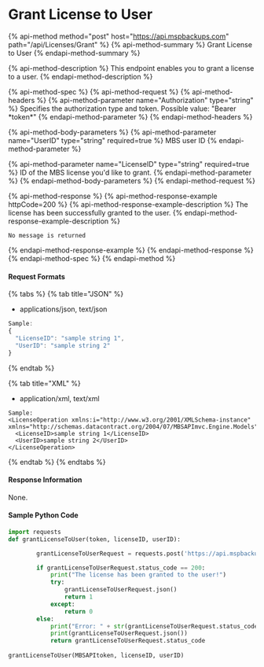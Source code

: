 # Grant License to User

{% api-method method="post" host="https://api.mspbackups.com" path="/api/Licenses/Grant" %}
{% api-method-summary %}
Grant License to User
{% endapi-method-summary %}

{% api-method-description %}
This endpoint enables you to grant a license to a user.
{% endapi-method-description %}

{% api-method-spec %}
{% api-method-request %}
{% api-method-headers %}
{% api-method-parameter name="Authorization" type="string" %}
Specifies the authorization type and token. Possible value: "Bearer \*token\*"
{% endapi-method-parameter %}
{% endapi-method-headers %}

{% api-method-body-parameters %}
{% api-method-parameter name="UserID" type="string" required=true %}
MBS user ID
{% endapi-method-parameter %}

{% api-method-parameter name="LicenseID" type="string" required=true %}
ID of the MBS license you'd like to grant.
{% endapi-method-parameter %}
{% endapi-method-body-parameters %}
{% endapi-method-request %}

{% api-method-response %}
{% api-method-response-example httpCode=200 %}
{% api-method-response-example-description %}
The license has been successfully granted to the user.
{% endapi-method-response-example-description %}

```
No message is returned
```
{% endapi-method-response-example %}
{% endapi-method-response %}
{% endapi-method-spec %}
{% endapi-method %}

#### Request Formats

{% tabs %}
{% tab title="JSON" %}
* applications/json, text/json

```javascript
Sample:
{
  "LicenseID": "sample string 1",
  "UserID": "sample string 2"
}
```
{% endtab %}

{% tab title="XML" %}
* application/xml, text/xml

```markup
Sample:
<LicenseOperation xmlns:i="http://www.w3.org/2001/XMLSchema-instance" xmlns="http://schemas.datacontract.org/2004/07/MBSAPImvc.Engine.Models">
  <LicenseID>sample string 1</LicenseID>
  <UserID>sample string 2</UserID>
</LicenseOperation>
```
{% endtab %}
{% endtabs %}

#### Response Information

None.

#### Sample Python Code

```python
import requests
def grantLicenseToUser(token, licenseID, userID):

		grantLicenseToUserRequest = requests.post('https://api.mspbackups.com/api/Licenses/Grant', headers = {"Authorization": "Bearer " + token}, json = {"LicenseID" : licenseID, "UserID" : userID})

		if grantLicenseToUserRequest.status_code == 200:
			print("The license has been granted to the user!")
			try:
				grantLicenseToUserRequest.json()
				return 1
			except:
				return 0
		else:
			print("Error: " + str(grantLicenseToUserRequest.status_code))
			print(grantLicenseToUserRequest.json())
			return grantLicenseToUserRequest.status_code
			
grantLicenseToUser(MBSAPItoken, licenseID, userID)
```

